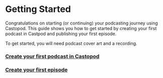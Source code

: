 # Getting Started

Congratulations on starting (or continuing) your podcasting journey using Castopod.  This guide shows you how 
to get started by creating your first podcast in Castpod and publishing your first episode.

To get started, you will need podcast cover art and a recording.

### [Create your first podcast in Castopod](create-podcast)

### [Create your first episode](create-episode)
